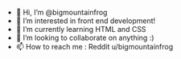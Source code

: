 - 👋 Hi, I’m @bigmountainfrog
- 👀 I’m interested in front end development!
- 🌱 I’m currently learning HTML and CSS
- 💞️ I’m looking to collaborate on anything :)
- 📫 How to reach me : Reddit u/bigmountainfrog

<!---
bigmountainfrog/bigmountainfrog is a ✨ special ✨ repository because its `README.md` (this file) appears on your GitHub profile.
You can click the Preview link to take a look at your changes.
--->
